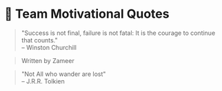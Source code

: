 # 🌟 Team Motivational Quotes

> "Success is not final, failure is not fatal: It is the courage to continue that counts."  
– Winston Churchill

<!-- ✨ Techlings, add your motivational quote below this line. One per person! -->
> Written by Zameer

> "Not All who wander are lost"  
– J.R.R. Tolkien